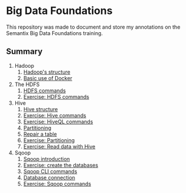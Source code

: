 # Big Data Foundations

This repository was made to document and store my annotations on the Semantix Big Data Foundations training.

## Summary

1. Hadoop
    1. [Hadoop's structure](1-hadoop/1_hadoop_structure.md)
    2. [Basic use of Docker](1-hadoop/2_docker.md)
2. The HDFS
    1. [HDFS commands](2-hdfs/1_hdfs_commands.md)
    2. [Exercise: HDFS commands](2-hdfs/2_exercise-hdfs-commands.md)
3. Hive
    1. [Hive structure](3-hive/1_hive_structure.md)
    2. [Exercise: Hive commands](3-hive/2_hive_exercises.md)
    3. [Exercise: HiveQL commands](3-hive/3_hiveql_exercises.md)
    4. [Partitioning](3-hive/4_partitioning.md)
    5. [Repair a table](3-hive/5_repair_table.md)
    6. [Exercise: Partitioning](3-hive/6_exercises_partitioning.md)
    7. [Exercise: Read data with Hive](3-hive/7_exercises_hive_read.md)
4. Sqoop
    1. [Sqoop introduction](4-sqoop/1_sqoop_introduction.md)
    2. [Exercise: create the databases](4-sqoop/2_exercise_create_database.md)
    3. [Sqoop CLI commands](4-sqoop/3_sqoop_commands.md)
    4. [Database connection](4-sqoop/4_database_connection.md)
    5. [Exercise: Sqoop commands](4-sqoop/5_exercises_sqoop.md)
